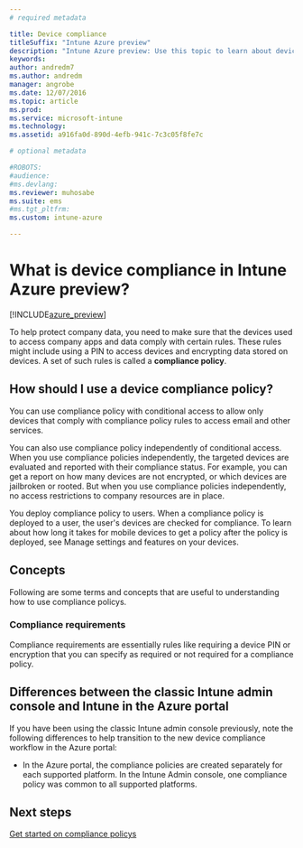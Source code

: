 ```yaml
---
# required metadata

title: Device compliancetitleSuffix: "Intune Azure preview"
description: "Intune Azure preview: Use this topic to learn about device compliance in Microsoft Intune"
keywords:
author: andredm7ms.author: andredmmanager: angrobe
ms.date: 12/07/2016
ms.topic: article
ms.prod:
ms.service: microsoft-intune
ms.technology:
ms.assetid: a916fa0d-890d-4efb-941c-7c3c05f8fe7c

# optional metadata

#ROBOTS:
#audience:
#ms.devlang:
ms.reviewer: muhosabe
ms.suite: ems
#ms.tgt_pltfrm:
ms.custom: intune-azure

---
```


# What is device compliance in Intune Azure preview?


[!INCLUDE[azure_preview](../includes/azure_preview.md)]

To help protect company data, you need to make sure that the devices used to access company apps and data comply with certain rules. These rules might include using a PIN to access devices and encrypting data
stored on devices. A set of such rules is called a **compliance policy**.

##  How should I use a device compliance policy?
You can use compliance policy with conditional access to allow only devices that comply with compliance policy rules to access email and other services.

You can also use compliance policy independently of conditional access.
When you use compliance policies independently, the targeted devices are evaluated and reported with their compliance status. For example, you
can get a report on how many devices are not encrypted, or which devices are jailbroken or rooted. But when you use compliance policies independently, no access restrictions to company resources are in place.

You deploy compliance policy to users. When a compliance policy is deployed to a user, the user's devices are checked for compliance. To learn about how long it takes for mobile devices to get a policy after the policy is deployed, see Manage settings and features on your devices.

##  Concepts
Following are some terms and concepts that are useful to understanding how to use compliance policys.

### Compliance requirements
Compliance requirements are essentially rules like requiring a device PIN or encryption that you can specify as required or not required for a compliance policy.

<!---### Actions for noncompliance

You can specify what needs to happen when a device is determined as noncompliant. This can be a sequence of actions during a specific time.
When you specify these actions, Intune will automatically initiate them in the sequence you specify. See the following example of a sequence of
actions for a device that continues to be in the noncompliant status for
a week:

-   When the device is first determined to be non-compliant, an email with noncompliant notification is sent to the user.

-   3 days after initial noncompliance state, a follow up reminder is sent to the user.

-   5 days after initial noncompliance state, a final reminder with a notification that access to company resources will be blocked on the device in 2 days if the compliance issues are not remediated is sent to the user.

-   7 days after initial noncompliance state, access to company resources is blocked. This requires that you have conditional access policy that specifies that access from noncompliant devices should    be blocked for services such as Exchange and SharePoint.

### Grace Period

This is the time between when a device is first determined as
noncompliant to when access to company resources on that device is blocked. This time allows for time that the user has to resolve
compliance issues on the device. You can also use this time to create your action sequences to send notifications to the user before their access is blocked.

Remember that you need to implement conditional access policies in addition to compliance policies in order for access to company resources to be blocked.--->

##  Differences between the classic Intune admin console and Intune in the Azure portal


If you have been using the classic Intune admin console previously, note the following differences to help transition to the new device compliance workflow in the Azure portal:


-   In the Azure portal, the compliance policies are created separately for each supported platform. In the Intune Admin console, one compliance policy was common to all supported platforms.


<!--- -   In the Azure portal, you have the ability to specify actions and notifications that are intiated when a device is determined to be noncompliant. This ability does not exist in the Intune admin console.

-   In the Azure portal, you can set a grace period to allow time for the end-user to get their device back to compliance status before they completely lose the ability to get company data on their device. This is not available in the Intune admin console.--->

##  Next steps

[Get started on compliance policys](get-started-with-device-compliance.md)


<!---### See also

Conditional access--->
